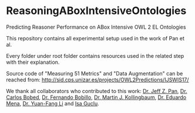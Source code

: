 # ReasoningABoxIntensiveOntologies
Predicting Reasoner Performance on ABox Intensive OWL 2 EL Ontologies

This repository contains all experimental setup used in the work of Pan et al.

Every folder under root folder contains resources used in the related step with their explanation.

Source code of "Measuring 51 Metrics" and "Data Augmentation" can be reached from:
http://sid.cps.unizar.es/projects/OWL2Predictions/IJSWIS17/

We thank all collaborators who contributed to this work:
[Dr. Jeff Z. Pan](http://homepages.abdn.ac.uk/jeff.z.pan/pages/), [Dr. Carlos Bobed](http://webdiis.unizar.es/people/cbobed/), [Dr. Fernando Bobillo](http://webdiis.unizar.es/~fbobillo/), [Dr. Martin J. Kollingbaum](http://www.abdn.ac.uk/ncs/people/profiles/m.j.kollingbaum),  [Dr. Eduardo Mena](http://webdiis.unizar.es/~mena/), [Dr. Yuan-Fang Li](http://users.monash.edu/~yli/) and [Isa Guclu](http://pure.abdn.ac.uk:8080/portal/en/persons/isa-guclu(ee991178-0a58-43a7-8b8d-bd5f50f24083).html).
